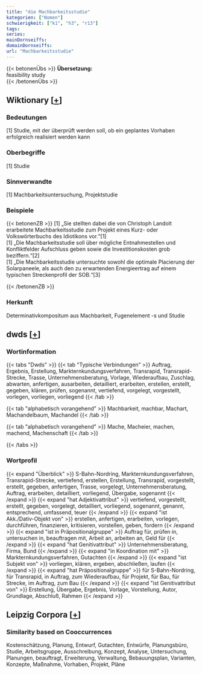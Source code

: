 ```yaml
---
title: "die Machbarkeitsstudie"
kategorien: ["Nomen"]
schwierigkeit: ["k1", "h3", "r13"]
tags:
series:
mainDornseiffs:
domainDornseiffs:
url: "Machbarkeitsstudie"
---
```


{{< betonenÜbs >}}
**Übersetzung:**  
feasibility study  
{{< /betonenÜbs >}}

## Wiktionary [[+](https://de.wiktionary.org/wiki/Machbarkeitsstudie)]

### Bedeutungen
[1] Studie, mit der überprüft werden soll, ob ein geplantes Vorhaben erfolgreich realisiert werden kann  

### Oberbegriffe
[1] Studie  

### Sinnverwandte
[1] Machbarkeitsuntersuchung, Projektstudie  

### Beispiele
{{< betonenZB >}}
[1] „Sie stellten dabei die von Christoph Landolt erarbeitete Machbarkeitsstudie zum Projekt eines Kurz- oder Volkswörterbuchs des Idiotikons vor.“[1]  
[1] „Die Machbarkeitsstudie soll über mögliche Entnahmestellen und Konfliktfelder Aufschluss geben sowie die Investitionskosten grob beziffern.“[2]  
[1] „Die Machbarkeitsstudie untersuchte sowohl die optimale Placierung der Solarpaneele, als auch den zu erwartenden Energieertrag auf einem typischen Streckenprofil der SOB.“[3]  

{{< /betonenZB >}}
### Herkunft
Determinativkompositum aus Machbarkeit, Fugenelement -s und Studie  



## dwds [[+](https://www.dwds.de/wb/Machbarkeitsstudie)]

### Wortinformation
{{< tabs "Dwds" >}}
{{< tab "Typische Verbindungen" >}}
Auftrag, Ergebnis, Erstellung, Markternkundungsverfahren, Transrapid, Transrapid-Strecke, Trasse, Unternehmensberatung, Vorlage, Wiederaufbau, Zuschlag, abwarten, anfertigen, ausarbeiten, detailliert, erarbeiten, erstellen, erstellt, gegeben, klären, prüfen, sogenannt, vertiefend, vorgelegt, vorgestellt, vorlegen, vorliegen, vorliegend
{{< /tab >}}

{{< tab "alphabetisch vorangehend" >}}
Machbarkeit, machbar, Machart, Machandelbaum, Machandel
{{< /tab >}}

{{< tab "alphabetisch vorangehend" >}}
Mache, Macheier, machen, machend, Machenschaft
{{< /tab >}}

{{< /tabs >}}

### Wortprofil
{{< expand "Überblick" >}} S-Bahn-Nordring, Markternkundungsverfahren, Transrapid-Strecke, vertiefend, erstellen, Erstellung, Transrapid, vorgestellt, erstellt, gegeben, anfertigen, Trasse, vorgelegt, Unternehmensberatung, Auftrag, erarbeiten, detailliert, vorliegend, Übergabe, sogenannt {{< /expand >}}
{{< expand "hat Adjektivattribut" >}} vertiefend, vorgestellt, erstellt, gegeben, vorgelegt, detailliert, vorliegend, sogenannt, genannt, entsprechend, umfassend, teuer {{< /expand >}}
{{< expand "ist Akk./Dativ-Objekt von" >}} erstellen, anfertigen, erarbeiten, vorlegen, durchführen, finanzieren, kritisieren, vorstellen, geben, fordern {{< /expand >}}
{{< expand "ist in Präpositionalgruppe" >}} Auftrag für, prüfen in, untersuchen in, beauftragen mit, Arbeit an, arbeiten an, Geld für {{< /expand >}}
{{< expand "hat Genitivattribut" >}} Unternehmensberatung, Firma, Bund {{< /expand >}}
{{< expand "in Koordination mit" >}} Markternkundungsverfahren, Gutachten {{< /expand >}}
{{< expand "ist Subjekt von" >}} vorliegen, klären, ergeben, abschließen, laufen {{< /expand >}}
{{< expand "hat Präpositionalgruppe" >}} für S-Bahn-Nordring, für Transrapid, in Auftrag, zum Wiederaufbau, für Projekt, für Bau, für Strecke, im Auftrag, zum Bau {{< /expand >}}
{{< expand "ist Genitivattribut von" >}} Erstellung, Übergabe, Ergebnis, Vorlage, Vorstellung, Autor, Grundlage, Abschluß, Rahmen {{< /expand >}}

## Leipzig Corpora [[+](https://corpora.uni-leipzig.de/en/res?word=Machbarkeitsstudie&corpusId=deu_newscrawl-public_2018)]


### Similarity based on Cooccurrences
Kostenschätzung, Planung, Entwurf, Gutachten, Entwürfe, Planungsbüro, Studie, Arbeitsgruppe, Ausschreibung, Konzept, Analyse, Untersuchung, Planungen, beauftragt, Erweiterung, Verwaltung, Bebauungsplan, Varianten, Konzepte, Maßnahme, Vorhaben, Projekt, Pläne

